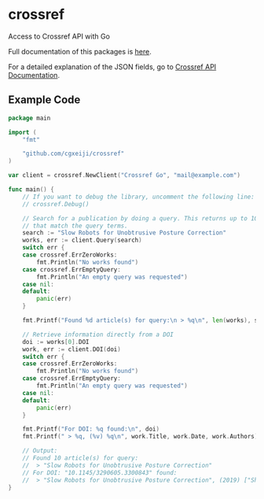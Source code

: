 # crossref
Access to Crossref API with Go

Full documentation of this packages is [here](https://godoc.org/github.com/cgxeiji/crossref).

For a detailed explanation of the JSON fields, go to [Crossref API
Documentation](https://github.com/Crossref/rest-api-doc/blob/master/api_format.md).

## Example Code
``` Go
package main

import (
	"fmt"

	"github.com/cgxeiji/crossref"
)

var client = crossref.NewClient("Crossref Go", "mail@example.com")

func main() {
	// If you want to debug the library, uncomment the following line:
	// crossref.Debug()

	// Search for a publication by doing a query. This returns up to 10 works
	// that match the query terms.
	search := "Slow Robots for Unobtrusive Posture Correction"
	works, err := client.Query(search)
	switch err {
	case crossref.ErrZeroWorks:
		fmt.Println("No works found")
	case crossref.ErrEmptyQuery:
		fmt.Println("An empty query was requested")
	case nil:
	default:
		panic(err)
	}

	fmt.Printf("Found %d article(s) for query:\n > %q\n", len(works), search)

	// Retrieve information directly from a DOI
	doi := works[0].DOI
	work, err := client.DOI(doi)
	switch err {
	case crossref.ErrZeroWorks:
		fmt.Println("No works found")
	case crossref.ErrEmptyQuery:
		fmt.Println("An empty query was requested")
	case nil:
	default:
		panic(err)
	}

	fmt.Printf("For DOI: %q found:\n", doi)
	fmt.Printf(" > %q, (%v) %q\n", work.Title, work.Date, work.Authors)

	// Output:
	// Found 10 article(s) for query:
	//  > "Slow Robots for Unobtrusive Posture Correction"
	// For DOI: "10.1145/3290605.3300843" found:
	//  > "Slow Robots for Unobtrusive Posture Correction", (2019) ["Shin, Joon-Gi" "Onchi, Eiji" "Reyes, Maria Jose" "Song, Junbong" "Lee, Uichin" "Lee, Seung-Hee" "Saakes, Daniel"]
}
```

